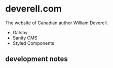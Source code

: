# deverell.com

The website of Canadian author William Deverell.

- Gatsby
- Sanity CMS
- Styled Components

## development notes
